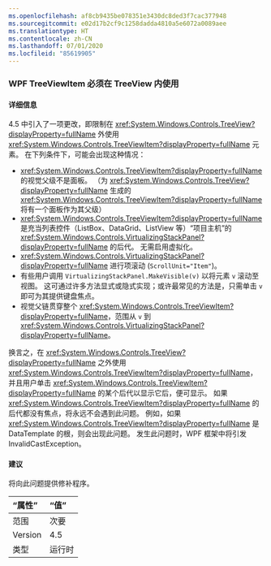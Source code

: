 ```yaml
---
ms.openlocfilehash: af8cb9435be078351e3430dc8ded3f7cac377948
ms.sourcegitcommit: e02d17b2cf9c1258dadda4810a5e6072a0089aee
ms.translationtype: HT
ms.contentlocale: zh-CN
ms.lasthandoff: 07/01/2020
ms.locfileid: "85619905"
---
```

### <a name="wpf-treeviewitem-must-be-used-within-a-treeview"></a>WPF TreeViewItem 必须在 TreeView 内使用

#### <a name="details"></a>详细信息

4\.5 中引入了一项更改，即限制在 <xref:System.Windows.Controls.TreeView?displayProperty=fullName> 外使用 <xref:System.Windows.Controls.TreeViewItem?displayProperty=fullName> 元素。 在下列条件下，可能会出现这种情况：<ul><li><xref:System.Windows.Controls.TreeViewItem?displayProperty=fullName> 的视觉父级不是面板。 （为 <xref:System.Windows.Controls.TreeView?displayProperty=fullName> 生成的 <xref:System.Windows.Controls.TreeViewItem?displayProperty=fullName> 将有一个面板作为其父级）</li><li><xref:System.Windows.Controls.TreeViewItem?displayProperty=fullName> 是充当列表控件（ListBox、DataGrid、ListView 等）“项目主机”的 <xref:System.Windows.Controls.VirtualizingStackPanel?displayProperty=fullName> 的后代。 无需启用虚拟化。</li><li><xref:System.Windows.Controls.VirtualizingStackPanel?displayProperty=fullName> 进行项滚动 (<code>ScrollUnit=&quot;Item&quot;</code>)。</li><li>有些用户调用 <code>VirtualizingStackPanel.MakeVisible(v)</code> 以将元素 <code>v</code> 滚动至视图。 这可通过许多方法显式或隐式实现；或许最常见的方法是，只需单击 <code>v</code> 即可为其提供键盘焦点。</li><li>视觉父链贯穿整个 <xref:System.Windows.Controls.TreeViewItem?displayProperty=fullName>，范围从 <code>v</code> 到 <xref:System.Windows.Controls.VirtualizingStackPanel?displayProperty=fullName>。</li></ul>换言之，在 <xref:System.Windows.Controls.TreeView?displayProperty=fullName> 之外使用 <xref:System.Windows.Controls.TreeViewItem?displayProperty=fullName>，并且用户单击 <xref:System.Windows.Controls.TreeViewItem?displayProperty=fullName> 的某个后代以显示它后，便可显示。 如果 <xref:System.Windows.Controls.TreeViewItem?displayProperty=fullName> 的后代都没有焦点，将永远不会遇到此问题。 例如，如果 <xref:System.Windows.Controls.TreeViewItem?displayProperty=fullName> 是 DataTemplate 的根，则会出现此问题。 发生此问题时，WPF 框架中将引发 InvalidCastException。

#### <a name="suggestion"></a>建议

将向此问题提供修补程序。

| “属性”    | “值”       |
|:--------|:------------|
| 范围   |次要|
|Version|4.5|
|类型|运行时|
